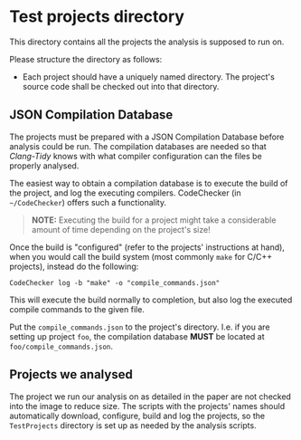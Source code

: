 Test projects directory
=======================

This directory contains all the projects the analysis is supposed to run on.

Please structure the directory as follows:
  - Each project should have a uniquely named directory.
    The project's source code shall be checked out into that directory.

JSON Compilation Database
-------------------------

The projects must be prepared with a JSON Compilation Database before analysis
could be run.
The compilation databases are needed so that _Clang-Tidy_ knows with what
compiler configuration can the files be properly analysed.

The easiest way to obtain a compilation database is to execute the build of
the project, and log the executing compilers.
CodeChecker (in `~/CodeChecker`) offers such a functionality.

> **NOTE:** Executing the build for a project might take a considerable amount
> of time depending on the project's size!

Once the build is "configured" (refer to the projects' instructions at hand),
when you would call the build system (most commonly `make` for C/C++
projects), instead do the following:

    CodeChecker log -b "make" -o "compile_commands.json"

This will execute the build normally to completion, but also log the executed
compile commands to the given file.

Put the `compile_commands.json` to the project's directory.
I.e. if you are setting up project `foo`, the compilation database **MUST** be
located at `foo/compile_commands.json`.

Projects we analysed
--------------------

The project we run our analysis on as detailed in the paper are not checked
into the image to reduce size.
The scripts with the projects' names should automatically download, configure,
build and log the projects, so the `TestProjects` directory is set up as
needed by the analysis scripts.